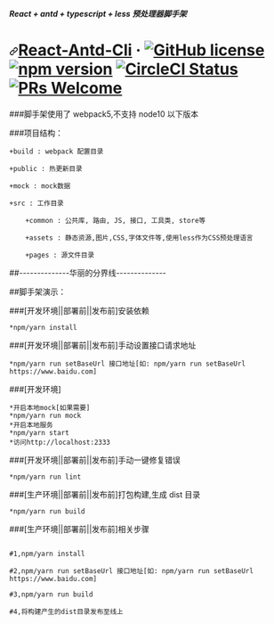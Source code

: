 ##### React + antd + typescript + less 预处理器脚手架

<h1><a id="user-content-react-----" class="anchor" aria-hidden="true" href="#react-----"><svg class="octicon octicon-link" viewBox="0 0 16 16" version="1.1" width="16" height="16" aria-hidden="true"><path fill-rule="evenodd" d="M7.775 3.275a.75.75 0 001.06 1.06l1.25-1.25a2 2 0 112.83 2.83l-2.5 2.5a2 2 0 01-2.83 0 .75.75 0 00-1.06 1.06 3.5 3.5 0 004.95 0l2.5-2.5a3.5 3.5 0 00-4.95-4.95l-1.25 1.25zm-4.69 9.64a2 2 0 010-2.83l2.5-2.5a2 2 0 012.83 0 .75.75 0 001.06-1.06 3.5 3.5 0 00-4.95 0l-2.5 2.5a3.5 3.5 0 004.95 4.95l1.25-1.25a.75.75 0 00-1.06-1.06l-1.25 1.25a2 2 0 01-2.83 0z"></path></svg></a><a href="https://github.com/qjwvtd/react-antd-cli" rel="nofollow">React-Antd-Cli</a> · <a href="https://github.com/facebook/react/blob/master/LICENSE"><img src="https://camo.githubusercontent.com/890acbdcb87868b382af9a4b1fac507b9659d9bf/68747470733a2f2f696d672e736869656c64732e696f2f62616467652f6c6963656e73652d4d49542d626c75652e737667" alt="GitHub license" data-canonical-src="https://img.shields.io/badge/license-MIT-blue.svg" style="max-width:100%;"></a> <a href="https://www.npmjs.com/package/react" rel="nofollow"><img src="https://camo.githubusercontent.com/ecb8a503e646dc22ccb59b73ba287c5229580f49/68747470733a2f2f696d672e736869656c64732e696f2f6e706d2f762f72656163742e7376673f7374796c653d666c6174" alt="npm version" data-canonical-src="https://img.shields.io/npm/v/react.svg?style=flat" style="max-width:100%;"></a> <a href="https://circleci.com/gh/facebook/react" rel="nofollow"><img src="https://camo.githubusercontent.com/bfd84ed5d0e5c8d97aea6d7a83aed84ba1a0b191/68747470733a2f2f636972636c6563692e636f6d2f67682f66616365626f6f6b2f72656163742e7376673f7374796c653d736869656c6426636972636c652d746f6b656e3d3a636972636c652d746f6b656e" alt="CircleCI Status" data-canonical-src="https://circleci.com/gh/facebook/react.svg?style=shield&amp;circle-token=:circle-token" style="max-width:100%;"></a> <a href="https://reactjs.org/docs/how-to-contribute.html#your-first-pull-request" rel="nofollow"><img src="https://camo.githubusercontent.com/d4e0f63e9613ee474a7dfdc23c240b9795712c96/68747470733a2f2f696d672e736869656c64732e696f2f62616467652f5052732d77656c636f6d652d627269676874677265656e2e737667" alt="PRs Welcome" data-canonical-src="https://img.shields.io/badge/PRs-welcome-brightgreen.svg" style="max-width:100%;"></a></h1>

###脚手架使用了 webpack5,不支持 node10 以下版本

###项目结构：

```
+build : webpack 配置目录

+public : 热更新目录

+mock : mock数据

+src : 工作目录

    +common : 公共库, 路由, JS, 接口, 工具类, store等

    +assets : 静态资源,图片,CSS,字体文件等,使用less作为CSS预处理语言

    +pages : 源文件目录
```

##--------------华丽的分界线--------------

##脚手架演示：

###[开发环境||部署前||发布前]安装依赖

```
*npm/yarn install
```

###[开发环境||部署前||发布前]手动设置接口请求地址

```
*npm/yarn run setBaseUrl 接口地址[如: npm/yarn run setBaseUrl https://www.baidu.com]
```

###[开发环境]

```
*开启本地mock[如果需要]
*npm/yarn run mock
*开启本地服务
*npm/yarn start
*访问http://localhost:2333
```

###[开发环境||部署前||发布前]手动一键修复错误

```
*npm/yarn run lint
```

###[生产环境||部署前||发布前]打包构建,生成 dist 目录

```
*npm/yarn run build
```

###[生产环境||部署前||发布前]相关步骤

```

#1,npm/yarn install

#2,npm/yarn run setBaseUrl 接口地址[如: npm/yarn run setBaseUrl https://www.baidu.com]

#3,npm/yarn run build

#4,将构建产生的dist目录发布至线上

```
